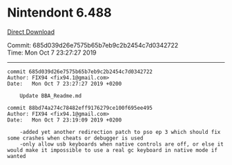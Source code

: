 # Nintendont 6.488
[Direct Download](./Nintendont.zip)

Commit: 685d039d26e7575b65b7eb9c2b2454c7d0342722  
Time: Mon Oct 7 23:27:27 2019   

-----

```
commit 685d039d26e7575b65b7eb9c2b2454c7d0342722
Author: FIX94 <fix94.1@gmail.com>
Date:   Mon Oct 7 23:27:27 2019 +0200

    Update BBA_Readme.md
```

```
commit 88bd74a274c78482eff9176279ce100f695ee495
Author: FIX94 <fix94.1@gmail.com>
Date:   Mon Oct 7 23:19:09 2019 +0200

    -added yet another redirection patch to pso ep 3 which should fix some crashes when cheats or debugger is used
    -only allow usb keyboards when native controls are off, or else it would make it impossible to use a real gc keyboard in native mode if wanted
```

